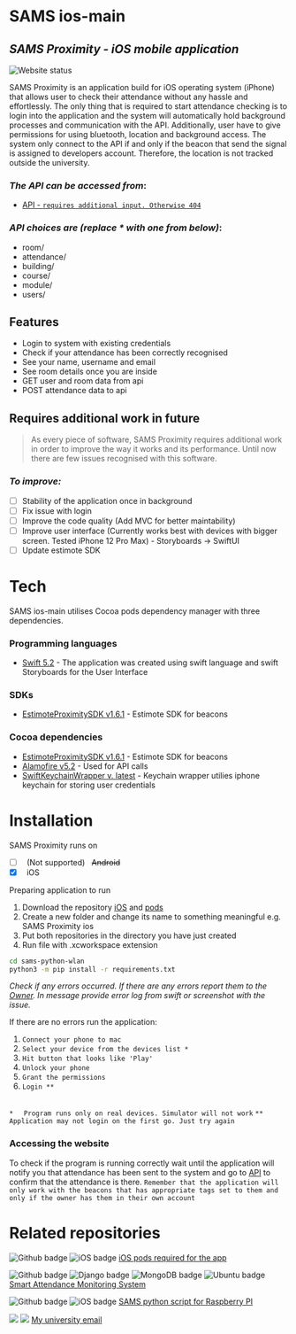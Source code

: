# SAMS ios-main
## _SAMS Proximity - iOS mobile application_

![Website status](https://img.shields.io/website-up-down-green-red/http/wegorz.uk)

SAMS Proximity is an application build for iOS operating system (iPhone) that allows user to check their attendance without any hassle and effortlessly. The only thing that is required to start attendance checking is to login into the application and the system will automatically hold background processes and communication with the API. Additionally, user have to give permissions for using bluetooth, location and background access. The system only connect to the API if and only if the beacon that send the signal is assigned to developers account. Therefore, the location is not tracked outside the university.

### _The API can be accessed from_:
- [API - ```requires additional input. Otherwise 404```][api/*] 

### _API choices are (replace * with one from below)_:
- room/<optional int>
- attendance/<optional int>
- building/<optional int>
- course/<optional int>
- module/<optional int>
- users/<optional int>

## Features

- Login to system with existing credentials
- Check if your attendance has been correctly recognised
- See your name, username and email
- See room details once you are inside
- GET user and room data from api
- POST attendance data to api

## Requires additional work in future

> As every piece of software, SAMS Proximity requires additional work 
> in order to improve the way it works and its performance.
> Until now there are few issues recognised with this software.

### _To improve:_
- [ ] Stability of the application once in background
- [ ] Fix issue with login
- [ ] Improve the code quality (Add MVC for better maintability)
- [ ] Improve user interface (Currently works best with devices with bigger screen. Tested iPhone 12 Pro Max) - Storyboards -> SwiftUI
- [ ] Update estimote SDK

# Tech

SAMS ios-main utilises Cocoa pods dependency manager with three dependencies.

### Programming languages

- [Swift 5.2][swift-lang] - The application was created using swift language and swift Storyboards for the User Interface

### SDKs

- [EstimoteProximitySDK v1.6.1][estimote] - Estimote SDK for beacons

### Cocoa dependencies

- [EstimoteProximitySDK v1.6.1][estimote] - Estimote SDK for beacons
- [Alamofire v5.2][alamo] - Used for API calls
- [SwiftKeychainWrapper v. latest][keychain] - Keychain wrapper utilies iphone keychain for storing user credentials


# Installation

SAMS Proximity runs on 
- [ ] &nbsp; \(Not supported) &nbsp; ~~Android~~ 
- [x] &nbsp; iOS

Preparing application to run

1. Download the repository [iOS][sams-ios] and [pods][sams-ios-pods] 
2. Create a new folder and change its name to something meaningful e.g. SAMS Proximity ios
3. Put both repositories in the directory you have just created
4. Run file with .xcworkspace extension

```sh
cd sams-python-wlan
python3 -m pip install -r requirements.txt
```
_Check if any errors occurred. If there are any errors report them to the [Owner][my_email]. In message provide error log from swift or screenshot with the issue._

If there are no errors run the application:
1. ```Connect your phone to mac```
2. ```Select your device from the devices list *```
3. ```Hit button that looks like 'Play'```
4. ```Unlock your phone```
5. ```Grant the permissions```
6. ```Login **```


\
``` * ``` &nbsp; ``` Program runs only on real devices. Simulator will not work```
``` ** ``` &nbsp; ``` Application may not login on the first go. Just try again```


### Accessing the website 
To check if the program is running correctly wait until the application will notify you that attendance has been sent to the system and go to [API][api/att] to confirm that the attendance is there. 
```Remember that the application will only work with the beacons that has appropriate tags set to them and only if the owner has them in their own account```


# Related repositories

![Github badge](https://img.shields.io/badge/GitHub-100000?style=for-the-badge&logo=github&logoColor=white) ![iOS badge](https://img.shields.io/badge/iOS-000000?style=for-the-badge&logo=ios&logoColor=white)
[iOS pods required for the app][sams-ios-pods]

![Github badge](https://img.shields.io/badge/GitHub-100000?style=for-the-badge&logo=github&logoColor=white) ![Django badge](https://img.shields.io/badge/Django-092E20?style=for-the-badge&logo=django&logoColor=white) ![MongoDB badge](https://img.shields.io/badge/MongoDB-4EA94B?style=for-the-badge&logo=mongodb&logoColor=white) ![Ubuntu badge](https://img.shields.io/badge/Ubuntu-E95420?style=for-the-badge&logo=ubuntu&logoColor=white)
[Smart Attendance Monitoring System][sams] 

![Github badge](https://img.shields.io/badge/GitHub-100000?style=for-the-badge&logo=github&logoColor=white) ![iOS badge](https://img.shields.io/badge/Python-3776AB?style=for-the-badge&logo=python&logoColor=white)
[SAMS python script for Raspberry PI][sams-py-wlan] 

![](https://img.shields.io/badge/Microsoft_Outlook-0078D4?style=for-the-badge&logo=microsoft-outlook&logoColor=white) ![](https://img.shields.io/badge/Ask%20me-anything-1abc9c.svg)
[My university email][my_email]


[api/*]: <https://wegorz.uk/api/*>
[api/att]: <https://wegorz.uk/api/attendance>
[swift-lang]: <https://developer.apple.com/swift/>

[estimote]: <https://cocoapods.org/pods/EstimoteProximitySDK>
[keychain]: <https://cocoapods.org/pods/SwiftKeychainWrapper>
[alamo]: <https://cocoapods.org/pods/Alamofire#520>
[my_email]: <mailto:P17237274@my365.dmu.ac.uk>

[sams-ios]: <https://github.com/wegosh/sams-ios-main>
[sams-ios-pods]: <https://github.com/wegosh/sams-ios-pods>
[sams-py-wlan]: <https://github.com/wegosh/sams-python-wlan>
[sams]: <https://github.com/wegosh/FYP-smart-attendance-system>

